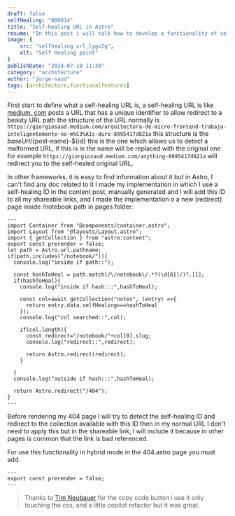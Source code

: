 ```yaml
---
draft: false
selfHealing: "000014"
title: "Self-healing URL in Astro"
resume: "In this post i will talk how to develop a functionality of self-healing url in Astro project with a simple approach"
image: {
    src: "selfhealing_url_lygv2g",
    alt: "Self Healing paint"
}
publishDate: "2024-07-19 11:39"
category: "architecture"
author: "jorge-saud"
tags: [architecture,functionalfeatures]
---
```


First start to define what a self-healing URL is, a self-healing URL is like [medium. com](https://giorgiosaud.medium.com) posts a URL that has a unique identifier to allow redirect to a beauty URL path the structure of the URL normally is ``` https://giorgiosaud.medium.com/arquitectura-de-micro-frontend-trabaja-inteligentemente-no-m%C3%A1s-duro-8995417d821a ``` this structure is the ${baseUrl}/${post-name}-${id} this is the one which allows us to detect a malformed URL, if this is in the name will be replaced with the original one for example ```https://giorgiosaud.medium.com/anything-8995417d821a``` will redirect you to the self-healed original URL,

In other frameworks, it is easy to find information about it but in Astro, I can't find any doc related to it I made my implementation in which I use a self-healing ID in the content post, manually generated and I will add this ID to all my shareable links, and I made the implementation o a new [redirect] page inside /notebook path in pages folder:

```astro
---
import Container from "@components/container.astro";
import Layout from "@layouts/Layout.astro";
import { getCollection } from "astro:content";
export const prerender = false;
let path = Astro.url.pathname;
if(path.includes("/notebook/")){
  console.log("inside if path::");
  
  const hashToHeal = path.match(/\/notebook\/.*?(\d{6})/)?.[1];
  if(hashToHeal){
    console.log("inside if hash:::",hashToHeal);
    
    const col=await getCollection("notes", (entry) =>{
      return entry.data.selfHealing===hashToHeal
    });
    console.log("col searched::",col);
    
    if(col.length){
      const redirect="/notebook/"+col[0].slug;
      console.log("redirect::",redirect);
      
      return Astro.redirect(redirect);
    }
    
  }
  console.log("outside if hash:::",hashToHeal);
  
  return Astro.redirect("/404");
}
---
```

Before rendering my 404 page I will try to detect the self-healing ID and redirect to the collection available with this ID then in my normal URL I don't need to apply this but in the shareable link, I will include it because in other pages is common that the link is bad referenced.

For use this functionality in hybrid mode in the 404.astro page you must add.

```astro
---
export const prerender = false;
---
```

> Thanks to [Tim Neubauer](https://timneubauer.dev/blog/copy-code-button-in-astro/) for the copy code button i use it only touching the css, and a little copilot refactor but it was great.
